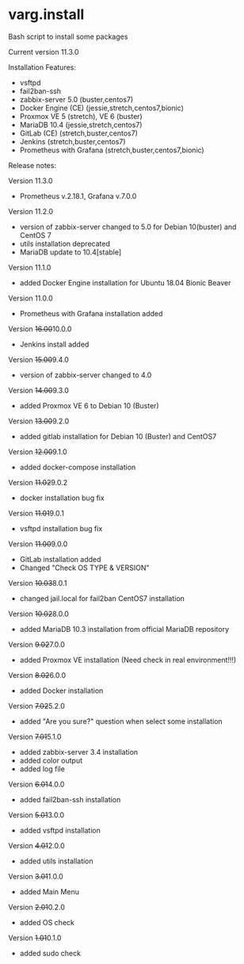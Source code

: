 # varg.install
Bash script to install some packages

Current version 11.3.0

Installation Features:
- vsftpd
- fail2ban-ssh
- zabbix-server 5.0 (buster,centos7)
- Docker Engine (CE) (jessie,stretch,centos7,bionic)
- Proxmox VE 5 (stretch), VE 6 (buster)
- MariaDB 10.4 (jessie,stretch,centos7)
- GitLab (CE) (stretch,buster,centos7)
- Jenkins (stretch,buster,centos7)
- Prometheus with Grafana (stretch,buster,centos7,bionic)

Release notes:

Version 11.3.0
- Prometheus v.2.18.1, Grafana v.7.0.0

Version 11.2.0
- version of zabbix-server changed to 5.0 for Debian 10(buster) and CentOS 7
- utils installation deprecated
- MariaDB update to 10.4[stable]

Version 11.1.0
- added Docker Engine installation for Ubuntu 18.04 Bionic Beaver

Version 11.0.0
- Prometheus with Grafana installation added

Version ~~16.00~~10.0.0
- Jenkins install added

Version ~~15.00~~9.4.0
- version of zabbix-server changed to 4.0

Version ~~14.00~~9.3.0
- added Proxmox VE 6 to Debian 10 (Buster)

Version ~~13.00~~9.2.0
- added gitlab installation for Debian 10 (Buster) and CentOS7

Version ~~12.00~~9.1.0
- added docker-compose installation

Version ~~11.02~~9.0.2
- docker installation bug fix

Version ~~11.01~~9.0.1
- vsftpd installation bug fix

Version ~~11.00~~9.0.0
- GitLab installation added
- Changed "Check OS TYPE & VERSION"

Version ~~10.03~~8.0.1
- changed jail.local for fail2ban CentOS7 installation

Version ~~10.02~~8.0.0
- added MariaDB 10.3 installation from official MariaDB repository

Version ~~9.02~~7.0.0
- added Proxmox VE installation (Need check in real environment!!!)

Version ~~8.02~~6.0.0
- added Docker installation

Version ~~7.02~~5.2.0
- added "Are you sure?" question when select some installation

Version ~~7.01~~5.1.0
- added zabbix-server 3.4 installation
- added color output
- added log file

Version ~~6.01~~4.0.0
- added fail2ban-ssh installation

Version ~~5.01~~3.0.0
- added vsftpd installation

Version ~~4.01~~2.0.0
- added utils installation

Version ~~3.01~~1.0.0
- added Main Menu

Version ~~2.01~~0.2.0
- added OS check

Version ~~1.01~~0.1.0
- added sudo check
